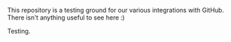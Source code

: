 This repository is a testing ground for our various integrations with GitHub. There isn't anything useful to see here :)

Testing.
